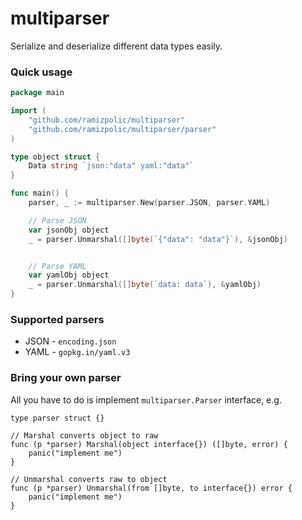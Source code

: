# multiparser
Serialize and deserialize different data types easily. 

### Quick usage
```go
package main

import (
    "github.com/ramizpolic/multiparser"
    "github.com/ramizpolic/multiparser/parser"
)

type object struct {
    Data string `json:"data" yaml:"data"`
}

func main() {
    parser, _ := multiparser.New(parser.JSON, parser.YAML)

    // Parse JSON
    var jsonObj object
    _ = parser.Unmarshal([]byte(`{"data": "data"}`), &jsonObj)


    // Parse YAML
    var yamlObj object
    _ = parser.Unmarshal([]byte(`data: data`), &yamlObj)
}
```

### Supported parsers
- JSON - `encoding.json`
- YAML - `gopkg.in/yaml.v3`

### Bring your own parser
All you have to do is implement `multiparser.Parser` interface, e.g.
```golang
type parser struct {}

// Marshal converts object to raw
func (p *parser) Marshal(object interface{}) ([]byte, error) {
    panic("implement me")
}

// Unmarshal converts raw to object
func (p *parser) Unmarshal(from []byte, to interface{}) error {
    panic("implement me")
}
```
